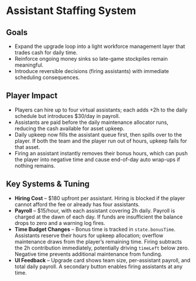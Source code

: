 # Assistant Staffing System

## Goals
- Expand the upgrade loop into a light workforce management layer that trades cash for daily time.
- Reinforce ongoing money sinks so late-game stockpiles remain meaningful.
- Introduce reversible decisions (firing assistants) with immediate scheduling consequences.

## Player Impact
- Players can hire up to four virtual assistants; each adds +2h to the daily schedule but introduces $30/day in payroll.
- Assistants are paid before the daily maintenance allocator runs, reducing the cash available for asset upkeep.
- Daily upkeep now fills the assistant queue first, then spills over to the player. If both the team and the player run out of hours, upkeep fails for that asset.
- Firing an assistant instantly removes their bonus hours, which can push the player into negative time and cause end-of-day auto wrap-ups if nothing remains.

## Key Systems & Tuning
- **Hiring Cost** – $180 upfront per assistant. Hiring is blocked if the player cannot afford the fee or already has four assistants.
- **Payroll** – $15/hour, with each assistant covering 2h daily. Payroll is charged at the dawn of each day. If funds are insufficient the balance drops to zero and a warning log fires.
- **Time Budget Changes** – Bonus time is tracked in `state.bonusTime`. Assistants reserve their hours for upkeep allocation; overflow maintenance draws from the player’s remaining time. Firing subtracts the 2h contribution immediately, potentially driving `timeLeft` below zero. Negative time prevents additional maintenance from funding.
- **UI Feedback** – Upgrade card shows team size, per-assistant payroll, and total daily payroll. A secondary button enables firing assistants at any time.
